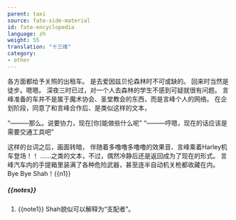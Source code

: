 ```yaml
---
parent: taxi
source: fate-side-material
id: fate-encyclopedia
language: zh
weight: 55
translation: "十三维"
category:
- other
---
```


各方面都给予关照的出租车。
是去爱因兹贝伦森林时不可或缺的。
回来时当然是徒步。嗯嗯。
深夜三时已过，对一个人去森林的学生不感到可疑就很有问题。
言峰准备的车并不是属于魔术协会、圣堂教会的东西，而是言峰个人的网络。
在企划阶段，同意了和言峰合作后、是类似这样的文本，

“———那么。说要协力，现在[你]能做些什么呢”
“———哼嗯，现在的话应该是需要交通工具吧”

这样的台词之后，画面转暗，
伴随着多噜噜多噜噜的效果音、言峰乘着Harley机车登场！！
……之类的文本，不过，偶然冷静后还是返回成为了现在的形式。
言峰汽车内的手提箱里装满了各种危险武器，甚至连半自动机关枪都收藏在内。
Bye Bye Shah！{{n1}}

##### {{notes}}

1. {{note1}} Shah貌似可以解释为“支配者”。
